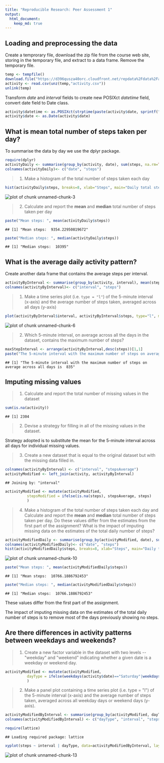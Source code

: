 ```yaml
---
title: "Reproducible Research: Peer Assessment 1"
output: 
  html_document:
    keep_md: true
---
```



## Loading and preprocessing the data

Create a temprorary file, download the zip file from the course web site, storing in the temporary file, and extract to a data frame. Remove the temporary file.


```r
temp <- tempfile()
download.file("https://d396qusza40orc.cloudfront.net/repdata%2Fdata%2Factivity.zip",temp)
activity <- read.csv(unz(temp,"activity.csv"))
unlink(temp)
```

Transform *date* and *interval* fields to create new POSIXct *datetime* field, convert date field to Date class.


```r
activity$datetime <- as.POSIXct(strptime(paste(activity$date, sprintf("%04d", activity$interval)), format="%Y-%m-%d %H%M"))
activity$date <- as.Date(activity$date)  
```


## What is mean total number of steps taken per day?


To summarise the data by day we use the dplyr package.


```r
require(dplyr)
activityDaily <- summarise(group_by(activity, date), sum(steps, na.rm=TRUE))
colnames(activityDaily)<- c("date", "steps")
```

> 1. Make a histogram of the total number of steps taken each day


```r
hist(activityDaily$steps, breaks=8, xlab="Steps", main="Daily total steps", col = "steelblue")
```

![plot of chunk unnamed-chunk-3](figure/unnamed-chunk-3-1.png) 

> 2. Calculate and report the **mean** and **median** total number of steps taken per day


```r
paste("Mean steps: ", mean(activityDaily$steps))
```

```
## [1] "Mean steps:  9354.22950819672"
```

```r
paste("Median steps: ", median(activityDaily$steps))
```

```
## [1] "Median steps:  10395"
```




## What is the average daily activity pattern?

Create another data frame that contains the average steps per interval.


```r
activityByInterval <- summarise(group_by(activity, interval), mean(steps, na.rm=TRUE))
colnames(activityByInterval)<- c("interval", "steps")
```

> 1. Make a time series plot (i.e. `type = "l"`) of the 5-minute interval (x-axis) and the average number of steps taken, averaged across all days (y-axis)


```r
plot(activityByInterval$interval, activityByInterval$steps, type="l", main="Steps by time of day", xlab="Time interval", ylab="Steps")
```

![plot of chunk unnamed-chunk-6](figure/unnamed-chunk-6-1.png) 

> 2. Which 5-minute interval, on average across all the days in the dataset, contains the maximum number of steps?


```r
maxStepInterval <- arrange(activityByInterval,desc(steps))[1,1]
paste("The 5-minute interval with the maximum number of steps on average across all days is ",maxStepInterval)
```

```
## [1] "The 5-minute interval with the maximum number of steps on average across all days is  835"
```


## Imputing missing values

> 1. Calculate and report the total number of missing values in the dataset


```r
sum(is.na(activity))
```

```
## [1] 2304
```

> 2. Devise a strategy for filling in all of the missing values in the dataset.

Strategy adopted is to substitute the mean for the 5-minute interval across all days for individual missing values. 

> 3. Create a new dataset that is equal to the original dataset but with the missing data filled in.


```r
colnames(activityByInterval) <- c("interval", "stepsAverage")
activityModified <- left_join(activity, activityByInterval)
```

```
## Joining by: "interval"
```

```r
activityModified <- mutate(activityModified,
          stepsModified = ifelse(is.na(steps), stepsAverage, steps)
          )
```

> 4. Make a histogram of the total number of steps taken each day and Calculate and report the **mean** and **median** total number of steps taken per day. Do these values differ from the estimates from the first part of the assignment? What is the impact of imputing missing data on the estimates of the total daily number of steps?


```r
activityModifiedDaily <- summarise(group_by(activityModified, date), sum(stepsModified))
colnames(activityModifiedDaily)<- c("date", "steps")
hist(activityModifiedDaily$steps, breaks=8, xlab="Steps", main="Daily total steps", col = "steelblue")
```

![plot of chunk unnamed-chunk-10](figure/unnamed-chunk-10-1.png) 

```r
paste("Mean steps: ", mean(activityModifiedDaily$steps))
```

```
## [1] "Mean steps:  10766.1886792453"
```

```r
paste("Median steps: ", median(activityModifiedDaily$steps))
```

```
## [1] "Median steps:  10766.1886792453"
```

These values differ from the first part of the assignment.

The impact of imputing missing data on the estimates of the total daily number of steps is to remove most of the days previously showing no steps.

## Are there differences in activity patterns between weekdays and weekends?

> 1. Create a new factor variable in the dataset with two levels -- "weekday" and "weekend" indicating whether a given date is a weekday or weekend day.


```r
activityModified <- mutate(activityModified,
          dayType = ifelse(weekdays(activity$date)=="Saturday"|weekdays(activity$date)=="Sunday", "weekend", "weekday")
          )
```

> 2. Make a panel plot containing a time series plot (i.e. type = "l") of the 5-minute interval (x-axis) and the average number of steps taken, averaged across all weekday days or weekend days (y-axis). 


```r
activityModifiedByInterval <- summarise(group_by(activityModified, dayType, interval), mean(stepsModified))
colnames(activityModifiedByInterval) <- c("dayType", "interval", "steps")
```



```r
require(lattice)
```

```
## Loading required package: lattice
```

```r
xyplot(steps ~ interval | dayType, data=activityModifiedByInterval, layout=c(1,2), type="l", xlab="Interval", ylab="Number of steps")
```

![plot of chunk unnamed-chunk-13](figure/unnamed-chunk-13-1.png) 
